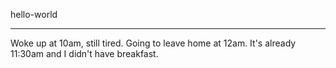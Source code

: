 hello-world

---------------------------------

Woke up at 10am, still tired. Going to leave home at 12am.
It's already 11:30am and I didn't have breakfast.
